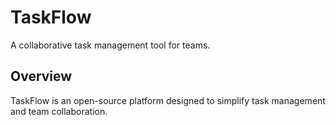 # TaskFlow
A collaborative task management tool for teams.
## Overview
TaskFlow is an open-source platform designed to simplify task management and team collaboration.
